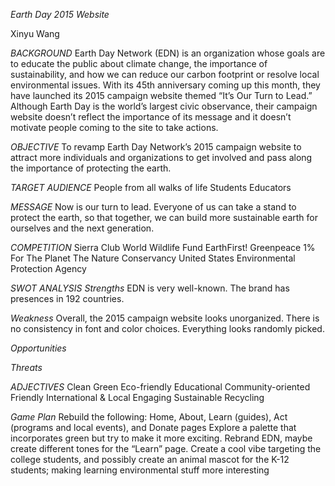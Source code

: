*Earth Day 2015 Website*

Xinyu Wang

*BACKGROUND*
Earth Day Network (EDN) is an organization whose goals are to educate the public about climate change, the importance of sustainability, and how we can reduce our carbon footprint or resolve local environmental issues. With its 45th anniversary coming up this month, they have launched its 2015 campaign website themed “It’s Our Turn to Lead.” Although Earth Day is the world’s largest civic observance, their campaign website doesn’t reflect the importance of its message and it doesn’t motivate people coming to the site to take actions.   

*OBJECTIVE*
To revamp Earth Day Network’s 2015 campaign website to attract more individuals and organizations to get involved and pass along the importance of protecting the earth.

*TARGET AUDIENCE*
People from all walks of life
Students
Educators

*MESSAGE*
Now is our turn to lead. Everyone of us can take a stand to protect the earth, so that together, we can build more sustainable earth for ourselves and the next generation.

*COMPETITION*
Sierra Club
World Wildlife Fund
EarthFirst!
Greenpeace
1% For The Planet
The Nature Conservancy
United States Environmental Protection Agency

*SWOT ANALYSIS* 
*Strengths*
EDN is very well-known. The brand has presences in 192 countries. 

*Weakness*
Overall, the 2015 campaign website looks unorganized. There is no consistency in font and color choices. Everything looks randomly picked. 

*Opportunities*


*Threats*


*ADJECTIVES*
Clean
Green
Eco-friendly
Educational
Community-oriented 
Friendly
International & Local
Engaging 
Sustainable
Recycling

*Game Plan*
Rebuild the following: Home, About, Learn (guides), Act (programs and local events), and Donate pages
Explore a palette that incorporates green but try to make it more exciting.
Rebrand EDN, maybe create different tones for the “Learn” page. Create a cool vibe targeting the college students, and possibly create an animal mascot for the K-12 students; making learning environmental stuff more interesting  